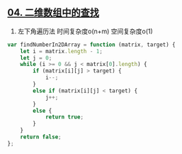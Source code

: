 ## [04. 二维数组中的查找](https://leetcode.cn/problems/er-wei-shu-zu-zhong-de-cha-zhao-lcof/)

1. 左下角遍历法 时间复杂度o(n+m) 空间复杂度o(1)
```ts
var findNumberIn2DArray = function (matrix, target) {
    let i = matrix.length - 1;
    let j = 0;
    while (i >= 0 && j < matrix[0].length) {
        if (matrix[i][j] > target) {
            i--;
        }
        else if (matrix[i][j] < target) {
            j++;
        }
        else {
            return true;
        }
    }
    return false;
};
```